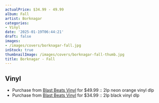 ```yaml
---
actualPrice: $34.99 - 49.99
album: Fall
artist: Borknagar
categories:
- Vinyl
date: '2025-01-19T06:44:21'
draft: false
images:
- /images/covers/borknagar-fall.jpg
inStock: true
thumbnailImage: /images/covers/borknagar-fall-thumb.jpg
title: Borknagar - Fall
---
```


## Vinyl
* Purchase from [Blast Beats Vinyl](https://blastbeatsvinyl.com/products/borknagar-fall-2lp-neon-orange-vinyl-dlp) for $49.99 :: 2lp neon orange vinyl dlp
* Purchase from [Blast Beats Vinyl](https://blastbeatsvinyl.com/products/borknagar-fall-2lp-black-vinyl-dlp) for $34.99 :: 2lp black vinyl dlp
